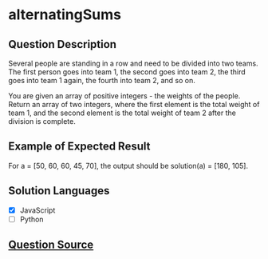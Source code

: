 # alternatingSums

## Question Description

Several people are standing in a row and need to be divided into two teams. The first person goes into team 1, the second goes into team 2, the third goes into team 1 again, the fourth into team 2, and so on.

You are given an array of positive integers - the weights of the people. Return an array of two integers, where the first element is the total weight of team 1, and the second element is the total weight of team 2 after the division is complete.

## Example of Expected Result

For a = [50, 60, 60, 45, 70], the output should be
solution(a) = [180, 105].

## Solution Languages

- [x] JavaScript
- [ ] Python

## [Question Source](https://app.codesignal.com/arcade/intro/level-4/cC5QuL9fqvZjXJsW9)
